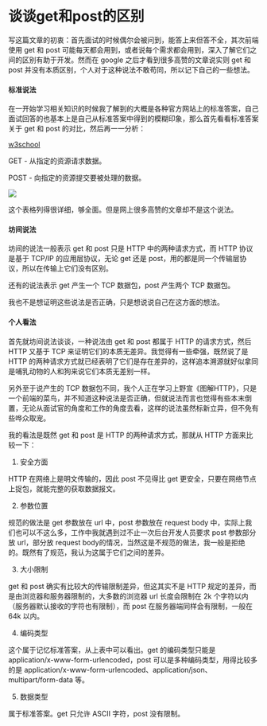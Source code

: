# 谈谈get和post的区别

写这篇文章的初衷：首先面试的时候偶尔会被问到，能答上来但答不全，其次前端使用 get 和 post 可能每天都会用到，或者说每个需求都会用到，深入了解它们之间的区别有助于开发。然而在 google 之后才看到很多高赞的文章说实则 get 和 post 并没有本质区别，个人对于这种说法不敢苟同，所以记下自己的一些想法。

#### 标准说法

在一开始学习相关知识的时候我了解到的大概是各种官方网站上的标准答案，自己面试回答的也基本上是自己从标准答案中得到的模糊印象，那么首先看看标准答案关于 get 和 post 的对比，然后再一一分析：

[w3school](https://www.w3school.com.cn/tags/html_ref_httpmethods.asp)

GET - 从指定的资源请求数据。

POST - 向指定的资源提交要被处理的数据。

![](https://cdn.jsdelivr.net/gh/jimdeng92/static_1/get-post.png)

这个表格列得很详细，够全面。但是网上很多高赞的文章却不是这个说法。

#### 坊间说法

坊间的说法一般表示 get 和 post 只是 HTTP 中的两种请求方式，而 HTTP 协议是基于 TCP/IP 的应用层协议，无论 get 还是 post，用的都是同一个传输层协议，所以在传输上它们没有区别。

还有的说法表示 get 产生一个 TCP 数据包，post 产生两个 TCP 数据包。

我也不是想证明这些说法是否正确，只是想说说自己在这方面的想法。

#### 个人看法

首先就坊间说法谈谈，一种说法由 get 和 post 都属于 HTTP 的请求方式，然后 HTTP 又基于 TCP 来证明它们的本质无差异。我觉得有一些牵强，既然说了是 HTTP 的两种请求方式就已经表明了它们是存在差异的，这样追本溯源就好似拿同是哺乳动物的人和狗来说它们本质无差别一样。

另外至于说产生的 TCP 数据包不同，我个人正在学习上野宣《图解HTTP》，只是一个前端的菜鸟，并不知道这种说法是否正确，但就说法而言也觉得有些本末倒置，无论从面试官的角度和工作的角度去看，这样的说法虽然标新立异，但不免有些哗众取宠。

我的看法是既然 get 和 post 是 HTTP 的两种请求方式，那就从 HTTP 方面来比较一下：

1. 安全方面

HTTP 在网络上是明文传输的，因此 post 不见得比 get 更安全，只要在网络节点上捉包，就能完整的获取数据报文。

2. 参数位置

规范的做法是 get 参数放在 url 中，post 参数放在 request body 中，实际上我们也可以不这么多，工作中我就遇到过不止一次后台开发人员要求 post 参数部分放 url，部分放 request body的情况，当然这是不规范的做法，我一般是拒绝的。既然有了规范，我认为这属于它们之间的差异。

3. 大小限制

get 和 post 确实有比较大的传输限制差异，但这其实不是 HTTP 规定的差异，而是由浏览器和服务器限制的，大多数的浏览器 url 长度会限制在 2k 个字符以内（服务器默认接收的字符也有限制），而 post 在服务器端同样会有限制，一般在 64k 以内。

4. 编码类型

这个属于记忆标准答案，从上表中可以看出。get 的编码类型只能是 application/x-www-form-urlencoded，post 可以是多种编码类型，用得比较多的是 application/x-www-form-urlencoded、application/json、multipart/form-data 等。

5. 数据类型

属于标准答案。get 只允许 ASCII 字符，post 没有限制。
